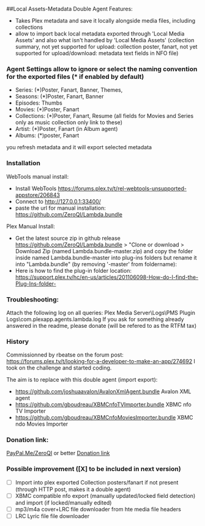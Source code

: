 ##Local Assets-Metadata Double Agent Features:
- Takes Plex metadata and save it locally alongside media files, including collections
- allow to import back local metadata exported through 'Local Media Assets' and also what isn't handled by 'Local Media Assets' (collection summary, not yet supported for upload: collection poster, fanart, not yet supported for upload/download: metadata text fields in NFO file)


### Agent Settings allow to ignore or select the naming convention for the exported files (* if enabled by default)
- Series:      (*)Poster, Fanart, Banner, Themes, 
- Seasons:     (*)Poster, Fanart, Banner
- Episodes:       Thumbs
- Movies:      (*)Poster, Fanart
- Collections: (*)Poster, Fanart, Resume (all fields for Movies and Series only as music collection only link to these)
- Artist:      (*)Poster, Fanart (in Album agent)
- Albums:      (*)poster, Fanart

you refresh metadata and it will export selected metadata


### Installation
WebTools manual install:
- Install WebTools https://forums.plex.tv/t/rel-webtools-unsupported-appstore/206843
- Connect to http://127.0.0.1:33400/
- paste the url for manual installation: https://github.com/ZeroQI/Lambda.bundle
 
Plex Manual Install:
- Get the latest source zip in github release https://github.com/ZeroQI/Lambda.bundle > "Clone or download > Download Zip (named Lambda.bundle-master.zip) and copy the folder inside named Lambda.bundle-master into plug-ins folders but rename it into "Lambda.bundle" (by removing '-master' from foldername):
- Here is how to find the plug-in folder location: https://support.plex.tv/hc/en-us/articles/201106098-How-do-I-find-the-Plug-Ins-folder-


### Troubleshooting:
Attach the following log on all queries:  Plex Media Server\Logs\PMS Plugin Logs\com.plexapp.agents.lambda.log
If you ask for something already answered in the readme, please donate (will be refered to as the RTFM tax)


### History
Commissionned by rbeatse on the forum post: https://forums.plex.tv/t/looking-for-a-developer-to-make-an-app/274692
I took on the challenge and started coding.

The aim is to replace with this double agent (import export):
- https://github.com/joshuaavalon/AvalonXmlAgent.bundle Avalon XML agent
- https://github.com/gboudreau/XBMCnfoTVImporter.bundle XBMC nfo TV Importer
- https://github.com/gboudreau/XBMCnfoMoviesImporter.bundle XBMC ndo Movies Importer

 
### Donation link:
[PayPal.Me/ZeroQI](https://PayPal.Me/ZeroQI) or better [Donation link](https://www.paypal.com/cgi-bin/webscr?cmd=_donations&business=S8CUKCX4CWBBG&lc=IE&item_name=ZeroQI&item_number=Local%20Media%20Export%20Agent&currency_code=EUR&bn=PP%2dDonationsBF%3abtn_donateCC_LG%2egif%3aNonHosted)


### Possible improvement ([X] to be included in next version)
- [ ] Import into plex exported Collection posters/fanart if not present (through HTTP post, makes it a double agent)
- [ ] XBMC compatible nfo export (manually updated/locked field detection) and import (if locked/manually edited)
- [ ] mp3/m4a cover+LRC file downloader from hte media file headers
- [ ] LRC Lyric file file downloader
